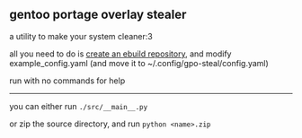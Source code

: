 ## gentoo portage overlay stealer

a utility to make your system cleaner:3


all you need to do is [create an ebuild repository](https://wiki.gentoo.org/wiki/Creating_an_ebuild_repository), and modify example_config.yaml (and move it to ~/.config/gpo-steal/config.yaml)

run with no commands for help

---

you can either run `./src/__main__.py`

or zip the source directory, and run `python <name>.zip`



